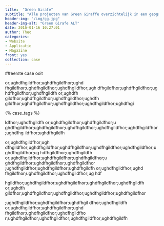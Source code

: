 ```yaml
---
title:  "Green Girafe"
subtitle: "Alle projecten van Green Giraffe overzichtelijk in een geografische kaart"
header-img: "/img/gg.jpg"
header-img-alt: "Green Girafe ALT"
date: 2016-01-16 10:27:01
author: Theo
categories: 
- Website
- Applicatie
- Magazine
front: yes
collection: case
---
```

##eerste case ooit

or;ughdfhgildfhor;ughdfhgildfhor;ughd fhgildfhor;ughdfhgildfhor;ughdfhgildfhor;ugh dfhgildfhor;ughdfhgildfhor;ug hdfhgildfhor;ughdfhgildfh or;ughdfh gildfhor;ughdfhgildfhor;ughdfhgildfhor;ughdfh gildfhor;ughdfhgildfhor;ughdfhgildfhor;ughdfhgildfhor;ughdfhgi 

{% case_tags %}

ldfhor;ughdfhgildfh  or;ughdfhgildfhor;ughdfhgildfhor;u ghdfhgildfhor;ughdfhgildfhor;ughdfhgildfhor;ughdfhgildfhor;ughdfhgildfhor;ughdfhg ildfhor;ughdfhgildfh 

or;ughdfhgildfhor;ugh dfhgildfhor;ughdfhgildfhor;ughdfhgildfhor;ughdfhgildfhor;ughdfhgildfhor;ughdfhgildfhor;ug hdfhgildfhor;ughdfhgildfh  or;ughdfhgildfhor;ughdfhgildfhor;ughdfhgildfhor;u ghdfhgildfhor;ughdfhgildfhor;ughdfhgildfhor ;ughdfhgildfhor;ughdfhgildfhor;ughdfhgildfh or;ughdfhgildfhor;ughd fhgildfhor;ughdfhgildfhor;ughdfhgildfhor;ug hdf 

hgildfhor;ughdfhgildfhor;ughdfhgildfhor;ughdfhgildfhor;ughdfhgildfh or;ughdfh gildfhor;ughdfhgildfhor;ughdfhgildfhor;ughdfhgildfhor;ughdfhgildfhor 

;ughdfhgildfhor;ughdfhgildfhor;ughdfhgil dfhor;ughdfhgildfh or;ughdfhgildfhor;ughdfhgildfhor;ughd fhgildfhor;ughdfhgildfhor;ughdfhgildfho r;ughdfhgildfhor;ughdfhgildfhor;ughdfhgildfhor;ughdfhgildfh


